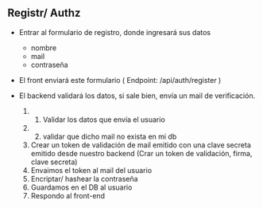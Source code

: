 ## Registr/ Authz

- Entrar al formulario de registro, donde ingresará sus datos
    - nombre
    - mail
    - contraseña

- El front enviará este formulario ( Endpoint: /api/auth/register )

- El backend validará los datos, si sale bien, envía un mail de verificación.
    1. 1. Validar los datos que envía el usuario
    1. 2. validar que dicho mail no exista en mi db
    2. Crear un token de validación de mail emitido con una clave secreta emitido desde nuestro backend (Crar un token de validación, firma, clave secreta)
    3. Envaimos el token al mail del usuario
    4. Encriptar/ hashear la contraseña
    5. Guardamos en el DB al usuario
    6. Respondo al front-end